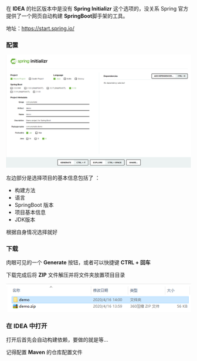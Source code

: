 在 **IDEA** 的社区版本中是没有 **Spring Initializr** 这个选项的，没关系 Spring 官方提供了一个网页自动构建 **SpringBoot**脚手架的工具。

地址：https://start.spring.io/

### 配置

![1587016522988](../static/1587016522988.png)

左边部分是选择项目的基本信息包括了 ：

- 构建方法
- 语言
- SpringBoot 版本
- 项目基本信息
- JDK版本

根据自身情况选择就好



### 下载

肉眼可见的一个 **Generate** 按钮，或者可以快捷键 **CTRL + 回车**	

下载完成后将 **ZIP** 文件解压并将文件夹放置项目目录

![1587016911733](../static/1587016911733.png)



### 在 IDEA 中打开

打开后首先会自动构建依赖，要做的就是等... 

记得配置 **Maven** 的仓库配置文件